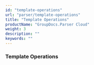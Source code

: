 ```yaml
---
id: "template-operations"
url: "parser/template-operations"
title: "Template Operations"
productName: "GroupDocs.Parser Cloud"
weight: 3
description: ""
keywords: ""
---
```


### Template Operations ###



